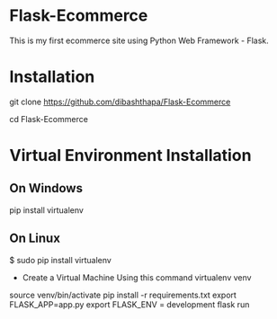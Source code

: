 # Flask-Ecommerce
This is my first ecommerce site using Python Web  Framework - Flask.

# Installation

git clone https://github.com/dibashthapa/Flask-Ecommerce

cd Flask-Ecommerce


# Virtual Environment Installation

## On Windows

pip install virtualenv

## On Linux
$ sudo pip install virtualenv

* Create a Virtual Machine Using this command
virtualenv venv

source venv/bin/activate
pip install -r requirements.txt
export FLASK_APP=app.py
export FLASK_ENV = development
flask run

